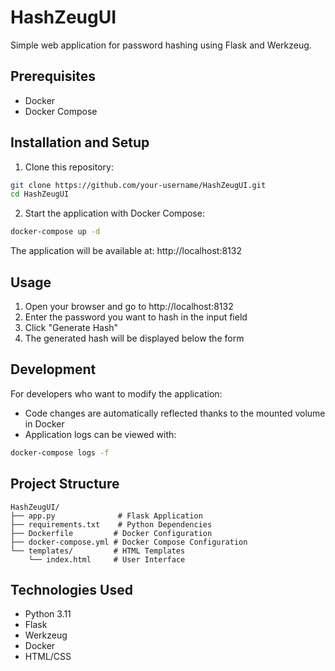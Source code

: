 # HashZeugUI

Simple web application for password hashing using Flask and Werkzeug.

## Prerequisites

- Docker
- Docker Compose

## Installation and Setup

1. Clone this repository:
```bash
git clone https://github.com/your-username/HashZeugUI.git
cd HashZeugUI
```

2. Start the application with Docker Compose:
```bash
docker-compose up -d
```

The application will be available at: http://localhost:8132

## Usage

1. Open your browser and go to http://localhost:8132
2. Enter the password you want to hash in the input field
3. Click "Generate Hash"
4. The generated hash will be displayed below the form

## Development

For developers who want to modify the application:

- Code changes are automatically reflected thanks to the mounted volume in Docker
- Application logs can be viewed with:
```bash
docker-compose logs -f
```

## Project Structure

```
HashZeugUI/
├── app.py              # Flask Application
├── requirements.txt    # Python Dependencies
├── Dockerfile         # Docker Configuration
├── docker-compose.yml # Docker Compose Configuration
└── templates/         # HTML Templates
    └── index.html     # User Interface
```

## Technologies Used

- Python 3.11
- Flask
- Werkzeug
- Docker
- HTML/CSS
